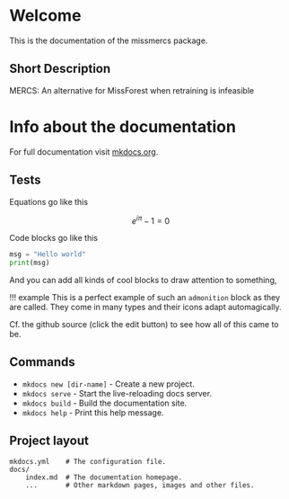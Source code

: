 # Welcome

This is the documentation of the missmercs package. 

## Short Description

MERCS: An alternative for MissForest when retraining is infeasible

# Info about the documentation

For full documentation visit [mkdocs.org](https://mkdocs.org).

## Tests

Equations go like this

$$
e^{i\pi}-1=0
$$

Code blocks go like this

```python
msg = "Hello world"
print(msg)
```

And you can add all kinds of cool blocks to draw attention to something,

!!! example
    This is a perfect example of such an `admonition` block as they are called. They come in many types and their icons adapt automagically.

Cf. the github source (click the edit button) to see how all of this came to be.

## Commands

* `mkdocs new [dir-name]` - Create a new project.
* `mkdocs serve` - Start the live-reloading docs server.
* `mkdocs build` - Build the documentation site.
* `mkdocs help` - Print this help message.

## Project layout

    mkdocs.yml    # The configuration file.
    docs/
        index.md  # The documentation homepage.
        ...       # Other markdown pages, images and other files.
